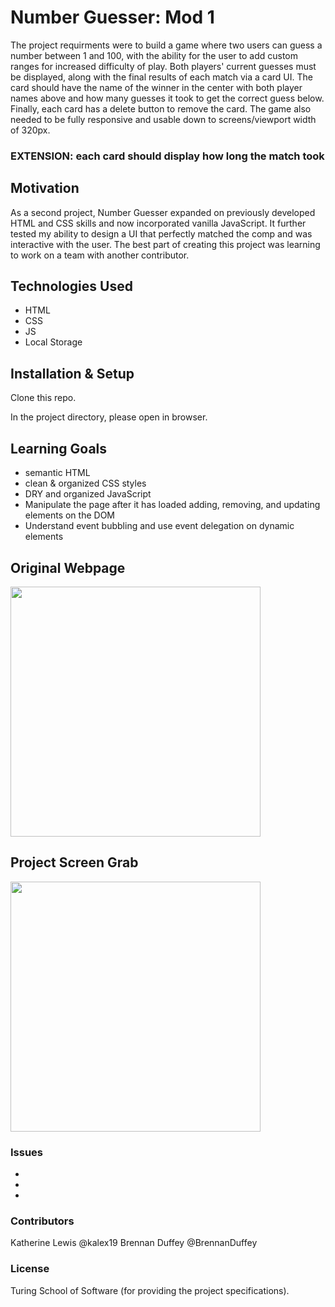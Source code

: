 # Number Guesser: Mod 1

The project requirments were to build a game where two users can guess a number between 1 and 100, with the ability for the user to add custom ranges for increased difficulty of play. Both players' current guesses must be displayed, along with the final results of each match via a card UI. The card should have the name of the winner in the center with both player names above and how many guesses it took to get the correct guess below. Finally, each card has a delete button to remove the card. The game also needed to be fully responsive and usable down to screens/viewport width of 320px.

### EXTENSION: each card should display how long the match took

## Motivation

As a second project, Number Guesser expanded on previously developed HTML and CSS skills and now incorporated vanilla JavaScript. It further tested my ability to design a UI that perfectly matched the comp and was interactive with the user. The best part of creating this project was learning to work on a team with another contributor.

## Technologies Used

* HTML 
* CSS
* JS
* Local Storage

## Installation & Setup

Clone this repo.

In the project directory, please open in browser.

## Learning Goals

* semantic HTML
* clean & organized CSS styles
* DRY and organized JavaScript
* Manipulate the page after it has loaded adding, removing, and updating elements on the DOM
* Understand event bubbling and use event delegation on dynamic elements

## Original Webpage

<img src="images/turing-screen-grab" width="400">

## Project Screen Grab

<img src="image/BD-KL-screen-grab" width="400">

### Issues

* 
*
*

### Contributors

Katherine Lewis @kalex19
Brennan Duffey @BrennanDuffey

### License
Turing School of Software (for providing the project specifications).
